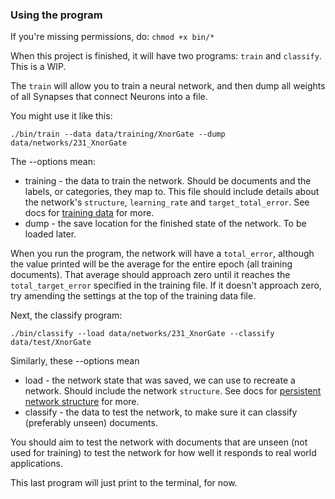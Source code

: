 ### Using the program

If you're missing permissions, do: `chmod +x bin/*`

When this project is finished, it will have two programs: `train` and `classify`. This is a WIP.

The `train` will allow you to train a neural network, and then dump all weights of all Synapses that
connect Neurons into a file.

You might use it like this:

    ./bin/train --data data/training/XnorGate --dump data/networks/231_XnorGate

The --options mean:

- training - the data to train the network. Should be documents and the labels, or categories, they
  map to. This file should include details about the network's `structure`, `learning_rate` and
  `target_total_error`. See docs for [training data](docs/data_files.md) for more.
- dump - the save location for the finished state of the network. To be loaded later.

When you run the program, the network will have a `total_error`, although the value printed will be
the average for the entire epoch (all training documents). That average should approach zero until
it reaches the `total_target_error` specified in the training file. If it doesn't approach zero, try
amending the settings at the top of the training data file.

Next, the classify program:

    ./bin/classify --load data/networks/231_XnorGate --classify data/test/XnorGate

Similarly, these --options mean

- load - the network state that was saved, we can use to recreate a network. Should include the
  network `structure`. See docs for [persistent network structure](docs/data_files.md) for more.
- classify - the data to test the network, to make sure it can classify (preferably unseen) documents.

You should aim to test the network with documents that are unseen (not used for training) to test
the network for how well it responds to real world applications.

This last program will just print to the terminal, for now.
